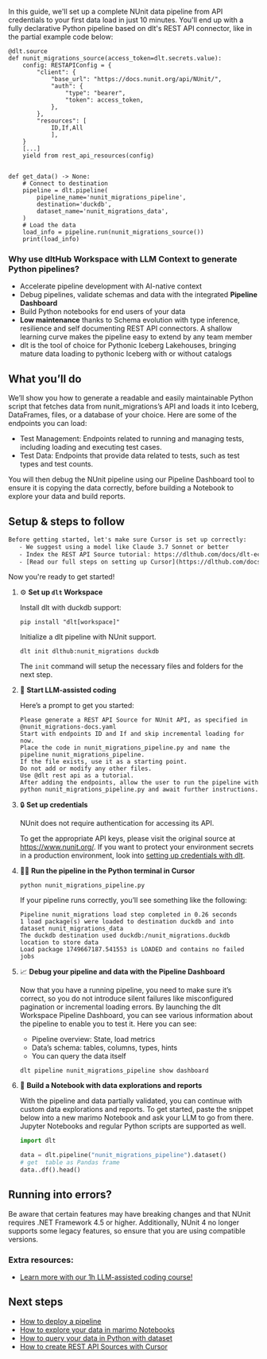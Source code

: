 In this guide, we'll set up a complete NUnit data pipeline from API credentials to your first data load in just 10 minutes. You'll end up with a fully declarative Python pipeline based on dlt's REST API connector, like in the partial example code below:

```python-outcome
@dlt.source
def nunit_migrations_source(access_token=dlt.secrets.value):
    config: RESTAPIConfig = {
        "client": {
            "base_url": "https://docs.nunit.org/api/NUnit/",
            "auth": {
                "type": "bearer",
                "token": access_token,
            },
        },
        "resources": [
            ID,If,All
            ],
    }
    [...]
    yield from rest_api_resources(config)


def get_data() -> None:
    # Connect to destination
    pipeline = dlt.pipeline(
        pipeline_name='nunit_migrations_pipeline',
        destination='duckdb',
        dataset_name='nunit_migrations_data', 
    )
    # Load the data
    load_info = pipeline.run(nunit_migrations_source())
    print(load_info) 
```

### Why use dltHub Workspace with LLM Context to generate Python pipelines?

- Accelerate pipeline development with AI-native context
- Debug pipelines, validate schemas and data with the integrated **Pipeline Dashboard**
- Build Python notebooks for end users of your data
- **Low maintenance** thanks to Schema evolution with type inference, resilience and self documenting REST API connectors. A shallow learning curve makes the pipeline easy to extend by any team member
- dlt is the tool of choice for Pythonic Iceberg Lakehouses, bringing mature data loading to pythonic Iceberg with or without catalogs

## What you’ll do

We’ll show you how to generate a readable and easily maintainable Python script that fetches data from nunit_migrations’s API and loads it into Iceberg, DataFrames, files, or a database of your choice. Here are some of the endpoints you can load:

- Test Management: Endpoints related to running and managing tests, including loading and executing test cases.
- Test Data: Endpoints that provide data related to tests, such as test types and test counts.

You will then debug the NUnit pipeline using our Pipeline Dashboard tool to ensure it is copying the data correctly, before building a Notebook to explore your data and build reports.

## Setup & steps to follow

```default
Before getting started, let's make sure Cursor is set up correctly:
   - We suggest using a model like Claude 3.7 Sonnet or better
   - Index the REST API Source tutorial: https://dlthub.com/docs/dlt-ecosystem/verified-sources/rest_api/ and add it to context as **@dlt rest api**
   - [Read our full steps on setting up Cursor](https://dlthub.com/docs/dlt-ecosystem/llm-tooling/cursor-restapi#23-configuring-cursor-with-documentation)
```

Now you're ready to get started!

1. ⚙️ **Set up `dlt` Workspace**
    
    Install dlt with duckdb support:
    ```shell
    pip install "dlt[workspace]"
    ```

    Initialize a dlt pipeline with NUnit support.
    ```shell
    dlt init dlthub:nunit_migrations duckdb
    ```

    The `init` command will setup the necessary files and folders for the next step.
    
2. 🤠 **Start LLM-assisted coding**
    
    Here’s a prompt to get you started:
    
    ```prompt
    Please generate a REST API Source for NUnit API, as specified in @nunit_migrations-docs.yaml 
    Start with endpoints ID and If and skip incremental loading for now. 
    Place the code in nunit_migrations_pipeline.py and name the pipeline nunit_migrations_pipeline. 
    If the file exists, use it as a starting point. 
    Do not add or modify any other files. 
    Use @dlt rest api as a tutorial. 
    After adding the endpoints, allow the user to run the pipeline with python nunit_migrations_pipeline.py and await further instructions.
    ```

    
3. 🔒 **Set up credentials** 
    
    NUnit does not require authentication for accessing its API.
    
    To get the appropriate API keys, please visit the original source at https://www.nunit.org/.
    If you want to protect your environment secrets in a production environment, look into [setting up credentials with dlt](https://dlthub.com/docs/walkthroughs/add_credentials).
    
4. 🏃‍♀️ **Run the pipeline in the Python terminal in Cursor**
    
    ```shell
    python nunit_migrations_pipeline.py
    ```
    
    If your pipeline runs correctly, you’ll see something like the following:
    
    ```shell
    Pipeline nunit_migrations load step completed in 0.26 seconds
    1 load package(s) were loaded to destination duckdb and into dataset nunit_migrations_data
    The duckdb destination used duckdb:/nunit_migrations.duckdb location to store data
    Load package 1749667187.541553 is LOADED and contains no failed jobs
    ```
    
5. 📈 **Debug your pipeline and data with the Pipeline Dashboard**

    Now that you have a running pipeline, you need to make sure it’s correct, so you do not introduce silent failures like misconfigured pagination or incremental loading errors. By launching the dlt Workspace Pipeline Dashboard, you can see various information about the pipeline to enable you to test it. Here you can see:
    - Pipeline overview: State, load metrics
    - Data’s schema: tables, columns, types, hints
    - You can query the data itself
    
    ```shell
    dlt pipeline nunit_migrations_pipeline show dashboard
    ```
    
6. 🐍 **Build a Notebook with data explorations and reports**

    With the pipeline and data partially validated, you can continue with custom data explorations and reports. To get started, paste the snippet below into a new marimo Notebook and ask your LLM to go from there. Jupyter Notebooks and regular Python scripts are supported as well.

    
    ```python
    import dlt

   data = dlt.pipeline("nunit_migrations_pipeline").dataset()
   # get  table as Pandas frame
   data..df().head()
    ```

## Running into errors?

Be aware that certain features may have breaking changes and that NUnit requires .NET Framework 4.5 or higher. Additionally, NUnit 4 no longer supports some legacy features, so ensure that you are using compatible versions.

### Extra resources:

- [Learn more with our 1h LLM-assisted coding course!](https://www.youtube.com/watch?v=GGid70rnJuM)

## Next steps

- [How to deploy a pipeline](https://dlthub.com/docs/walkthroughs/deploy-a-pipeline)
- [How to explore your data in marimo Notebooks](https://dlthub.com/docs/general-usage/dataset-access/marimo)
- [How to query your data in Python with dataset](https://dlthub.com/docs/general-usage/dataset-access/dataset)
- [How to create REST API Sources with Cursor](https://dlthub.com/docs/dlt-ecosystem/llm-tooling/cursor-restapi)
